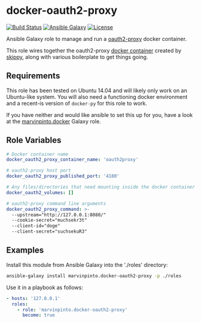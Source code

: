 docker-oauth2-proxy
===================

[![Build Status](https://img.shields.io/travis/marvinpinto/ansible-role-docker-oauth2-proxy/master.svg?style=flat-square)](https://travis-ci.org/marvinpinto/ansible-role-docker-oauth2-proxy)
[![Ansible Galaxy](https://img.shields.io/badge/ansible--galaxy-docker--oauth2--proxy-blue.svg?style=flat-square)](https://galaxy.ansible.com/marvinpinto/docker-oauth2-proxy)
[![License](https://img.shields.io/badge/license-MIT-brightgreen.svg?style=flat-square)](LICENSE.txt)

Ansible Galaxy role to manage and run a
[oauth2-proxy](https://github.com/bitly/oauth2_proxy) docker container.

This role wires together the oauth2-proxy [docker
container](https://hub.docker.com/r/skippy/oauth2_proxy) created by
[skippy](https://github.com/skippy/docker-oauth2_proxy), along with various
boilerplate to get things going.


Requirements
------------

This role has been tested on Ubuntu 14.04 and will likely only work on an
Ubuntu-like system. You will also need a functioning docker environment and a
recent-is version of `docker-py` for this role to work.

If you have neither and would like ansible to set this up for you, have a look
at the [marvinpinto.docker](https://galaxy.ansible.com/marvinpinto/docker)
Galaxy role.


Role Variables
--------------

```yaml
# Docker container name
docker_oauth2_proxy_container_name: 'oauth2proxy'

# oauth2-proxy host port
docker_oauth2_proxy_published_port: '4180'

# Any files/directories that need mounting inside the docker container
docker_oauth2_volumes: []

# oauth2-proxy command line arguments
docker_oauth2_proxy_command: >-
  --upstream="http://127.0.0.1:8080/"
  --cookie-secret="muchsekr3t"
  --client-id="doge"
  --client-secret="suchsekuR3"
```


Examples
--------

Install this module from Ansible Galaxy into the './roles' directory:
```bash
ansible-galaxy install marvinpinto.docker-oauth2-proxy -p ./roles
```

Use it in a playbook as follows:
```yaml
- hosts: '127.0.0.1'
  roles:
    - role: 'marvinpinto.docker-oauth2-proxy'
      become: true
```
